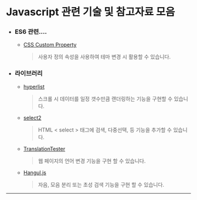 # Javascript 관련 기술 및 참고자료 모음

- ### ES6 관련....
  - [CSS Custom Property](https://velog.io/@kim-jaemin420/CSS-Custom-PropertiesCSS-%EC%BB%A4%EC%8A%A4%ED%85%80-%EC%86%8D%EC%84%B1 "참고 사이트로 이동")
    > 사용자 정의 속성을 사용하여 테마 변경 시 활용할 수 있습니다.
- ### 라이브러리 
  - [hyperlist](https://github.com/tbranyen/hyperlist "hyperlist 깃허브로 이동") 
    > 스크롤 시 데이터를 일정 갯수만큼 랜더링하는 기능을 구현할 수 있습니다.
  - [select2](https://select2.org/ "select2 사이트로 이동")
    > HTML < select > 태그에 검색, 다중선택, 등 기능을 추가할 수 있습니다.
  - [TranslationTester](https://github.com/robnyman/TranslationTester "TranslationTester 깃허브로 이동")
    > 웹 페이지의 언어 변경 기능을 구현 할 수 있습니다.
  - [Hangul.js](https://github.com/e-/Hangul.js "Hangul 깃허브로 이동")
    > 자음, 모음 분리 또는 초성 검색 기능을 구현 할 수 있습니다. 
***